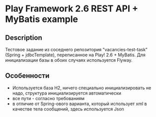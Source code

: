 # Play Framework 2.6 REST API + MyBatis example

## Description

Тестовое задание из соседнего репозитория "vacancies-test-task" (Spring + jdbcTemplate), переписанное на Play! 2.6 + MyBatis. Для инициализации базы в обоих случаях используется Flyway.

## Особенности
- Используется база H2, ничего специально инициализировать не надо, структура инициализируется автоматически
- все пути - согласно требованиям
- в отличие от Spring-ового варианта, который использует xml в качестве тела сообщений, здесь используется Json
